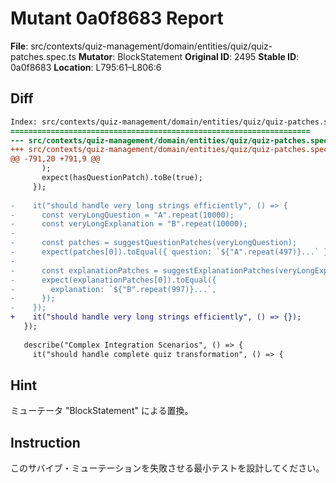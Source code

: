 # Mutant 0a0f8683 Report

**File**: src/contexts/quiz-management/domain/entities/quiz/quiz-patches.spec.ts
**Mutator**: BlockStatement
**Original ID**: 2495
**Stable ID**: 0a0f8683
**Location**: L795:61–L806:6

## Diff

```diff
Index: src/contexts/quiz-management/domain/entities/quiz/quiz-patches.spec.ts
===================================================================
--- src/contexts/quiz-management/domain/entities/quiz/quiz-patches.spec.ts	original
+++ src/contexts/quiz-management/domain/entities/quiz/quiz-patches.spec.ts	mutated #2495
@@ -791,20 +791,9 @@
       );
       expect(hasQuestionPatch).toBe(true);
     });
 
-    it("should handle very long strings efficiently", () => {
-      const veryLongQuestion = "A".repeat(10000);
-      const veryLongExplanation = "B".repeat(10000);
-
-      const patches = suggestQuestionPatches(veryLongQuestion);
-      expect(patches[0]).toEqual({ question: `${"A".repeat(497)}...` });
-
-      const explanationPatches = suggestExplanationPatches(veryLongExplanation);
-      expect(explanationPatches[0]).toEqual({
-        explanation: `${"B".repeat(997)}...`,
-      });
-    });
+    it("should handle very long strings efficiently", () => {});
   });
 
   describe("Complex Integration Scenarios", () => {
     it("should handle complete quiz transformation", () => {
```

## Hint

ミューテータ "BlockStatement" による置換。

## Instruction

このサバイブ・ミューテーションを失敗させる最小テストを設計してください。
